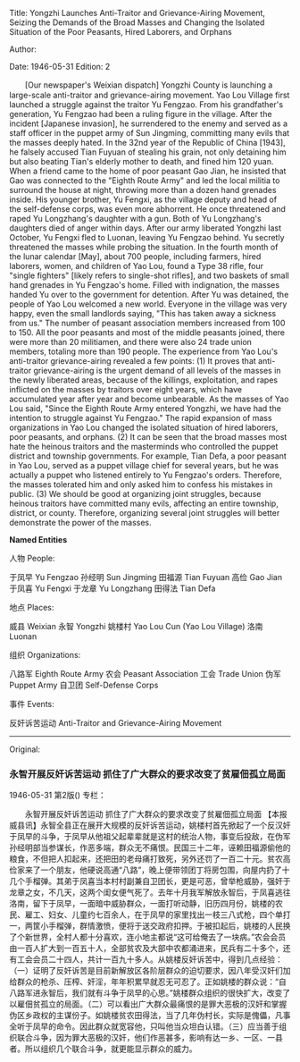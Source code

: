 Title: Yongzhi Launches Anti-Traitor and Grievance-Airing Movement, Seizing the Demands of the Broad Masses and Changing the Isolated Situation of the Poor Peasants, Hired Laborers, and Orphans

Author:

Date: 1946-05-31
Edition: 2

　　[Our newspaper's Weixian dispatch] Yongzhi County is launching a large-scale anti-traitor and grievance-airing movement. Yao Lou Village first launched a struggle against the traitor Yu Fengzao. From his grandfather's generation, Yu Fengzao had been a ruling figure in the village. After the incident [Japanese invasion], he surrendered to the enemy and served as a staff officer in the puppet army of Sun Jingming, committing many evils that the masses deeply hated. In the 32nd year of the Republic of China [1943], he falsely accused Tian Fuyuan of stealing his grain, not only detaining him but also beating Tian's elderly mother to death, and fined him 120 yuan. When a friend came to the home of poor peasant Gao Jian, he insisted that Gao was connected to the "Eighth Route Army" and led the local militia to surround the house at night, throwing more than a dozen hand grenades inside. His younger brother, Yu Fengxi, as the village deputy and head of the self-defense corps, was even more abhorrent. He once threatened and raped Yu Longzhang's daughter with a gun. Both of Yu Longzhang's daughters died of anger within days. After our army liberated Yongzhi last October, Yu Fengxi fled to Luonan, leaving Yu Fengzao behind. Yu secretly threatened the masses while probing the situation. In the fourth month of the lunar calendar [May], about 700 people, including farmers, hired laborers, women, and children of Yao Lou, found a Type 38 rifle, four "single fighters" [likely refers to single-shot rifles], and two baskets of small hand grenades in Yu Fengzao's home. Filled with indignation, the masses handed Yu over to the government for detention. After Yu was detained, the people of Yao Lou welcomed a new world. Everyone in the village was very happy, even the small landlords saying, "This has taken away a sickness from us." The number of peasant association members increased from 100 to 150. All the poor peasants and most of the middle peasants joined, there were more than 20 militiamen, and there were also 24 trade union members, totaling more than 190 people. The experience from Yao Lou's anti-traitor grievance-airing revealed a few points: (1) It proves that anti-traitor grievance-airing is the urgent demand of all levels of the masses in the newly liberated areas, because of the killings, exploitation, and rapes inflicted on the masses by traitors over eight years, which have accumulated year after year and become unbearable. As the masses of Yao Lou said, "Since the Eighth Route Army entered Yongzhi, we have had the intention to struggle against Yu Fengzao." The rapid expansion of mass organizations in Yao Lou changed the isolated situation of hired laborers, poor peasants, and orphans. (2) It can be seen that the broad masses most hate the heinous traitors and the masterminds who controlled the puppet district and township governments. For example, Tian Defa, a poor peasant in Yao Lou, served as a puppet village chief for several years, but he was actually a puppet who listened entirely to Yu Fengzao's orders. Therefore, the masses tolerated him and only asked him to confess his mistakes in public. (3) We should be good at organizing joint struggles, because heinous traitors have committed many evils, affecting an entire township, district, or county. Therefore, organizing several joint struggles will better demonstrate the power of the masses.



**Named Entities**


人物 People:

于凤早	Yu Fengzao
孙经明	Sun Jingming
田福源	Tian Fuyuan
高俭	Gao Jian
于凤喜	Yu Fengxi
于龙章	Yu Longzhang
田得法	Tian Defa

地点 Places:

威县	Weixian
永智	Yongzhi
姚楼村	Yao Lou Cun (Yao Lou Village)
洛南	Luonan

组织 Organizations:

八路军	Eighth Route Army
农会	Peasant Association
工会	Trade Union
伪军	Puppet Army
自卫团	Self-Defense Corps

事件 Events:

反奸诉苦运动	Anti-Traitor and Grievance-Airing Movement



<hr /> 

Original: 


### 永智开展反奸诉苦运动  抓住了广大群众的要求改变了贫雇佃孤立局面

1946-05-31
第2版()
专栏：

　　永智开展反奸诉苦运动
    抓住了广大群众的要求改变了贫雇佃孤立局面
    【本报威县讯】永智全县正在展开大规模的反奸诉苦运动，姚楼村首先掀起了一个反汉奸于凤早的斗争，于凤早从他祖父起辈辈就是这村的统治人物，事变后投敌，在伪军孙经明部当参谋长，作恶多端，群众无不痛恨。民国三十二年，诬赖田福源偷他的粮食，不但把人扣起来，还把田的老母痛打致死，另外还罚了一百二十元。贫农高俭家来了一个朋友，他硬说高通“八路”，晚上便带领团丁将房包围，向屋内扔了十几个手榴弹。其弟于凤喜当本村村副兼自卫团长，更是可恶，曾举枪威胁，强奸于龙章之女，不几天，这两个闺女便气死了。去年十月我军解放永智后，于凤喜逃往洛南，留下于凤早，一面暗中威胁群众，一面打听动静，旧历四月份，姚楼的农民、雇工、妇女、儿童约七百余人，在于凤早的家里找出一枝三八式枪，四个单打一，两筐小手榴弹，群情激愤，便将于送交政府扣押。于被扣起后，姚楼的人民换了个新世界，全村人都十分喜欢，连小地主都说“这可给俺去了一块病。”农会会员由一百人扩大到一百五十人，全部贫农及大部中农都涌进来，民兵有二十多个，还有工会会员二十四人，共计一百九十多人。从姚楼反奸诉苦中，得到几点经验：（一）证明了反奸诉苦是目前新解放区各阶层群众的迫切要求，因八年受汉奸们加给群众的枪杀、压榨、奸淫，年年积累早就忍无可忍了。正如姚楼的群众说：“自八路军进永智后，我们就有斗争于凤早的心思。”姚楼群众组织的很快扩大，改变了以雇佃贫孤立的局面。（二）可以看出广大群众最痛恨的是罪大恶极的汉奸和掌握伪区乡政权的主谋份子。如姚楼贫农田得法，当了几年伪村长，实际是傀儡，凡事全听于凤早的命令。因此群众就宽容他，只叫他当众坦白认错。（三）应当善于组织联合斗争，因为罪大恶极的汉奸，他们作恶甚多，影响有达一乡、一区、一县者。所以组织几个联合斗争，就更能显示群众的威力。
